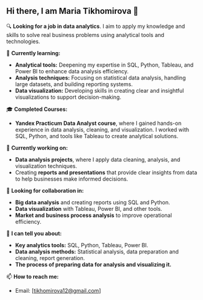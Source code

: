 ## Hi there, I am Maria Tikhomirova 👋

🔍 **Looking for a job in data analytics**. I aim to apply my knowledge and skills to solve real business problems using analytical tools and technologies.

🌱 **Currently learning:**  
- **Analytical tools:** Deepening my expertise in SQL, Python, Tableau, and Power BI to enhance data analysis efficiency.  
- **Analysis techniques:** Focusing on statistical data analysis, handling large datasets, and building reporting systems.  
- **Data visualization:** Developing skills in creating clear and insightful visualizations to support decision-making.

🎓 **Completed Courses:**  
- **Yandex Practicum Data Analyst course**, where I gained hands-on experience in data analysis, cleaning, and visualization. I worked with SQL, Python, and tools like Tableau to create analytical solutions.

🔭 **Currently working on:**  
- **Data analysis projects**, where I apply data cleaning, analysis, and visualization techniques.  
- Creating **reports and presentations** that provide clear insights from data to help businesses make informed decisions.

👯 **Looking for collaboration in:**  
- **Big data analysis** and creating reports using SQL and Python.  
- **Data visualization** with Tableau, Power BI, and other tools.  
- **Market and business process analysis** to improve operational efficiency.

💬 **I can tell you about:**  
- **Key analytics tools:** SQL, Python, Tableau, Power BI.  
- **Data analysis methods:** Statistical analysis, data preparation and cleaning, report generation.  
- **The process of preparing data for analysis and visualizing it.**

📫 **How to reach me:**  
- Email: [tikhomirova12@gmail.com]  

